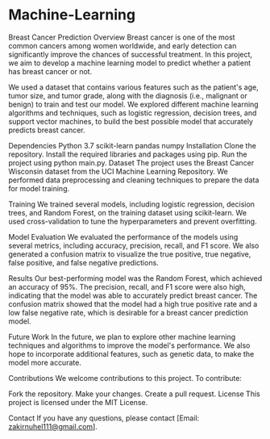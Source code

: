 # Machine-Learning


Breast Cancer Prediction
Overview
Breast cancer is one of the most common cancers among women worldwide, and early detection can significantly improve the chances of successful treatment. In this project, we aim to develop a machine learning model to predict whether a patient has breast cancer or not.

We used a dataset that contains various features such as the patient's age, tumor size, and tumor grade, along with the diagnosis (i.e., malignant or benign) to train and test our model. We explored different machine learning algorithms and techniques, such as logistic regression, decision trees, and support vector machines, to build the best possible model that accurately predicts breast cancer.

Dependencies
Python 3.7
scikit-learn
pandas
numpy
Installation
Clone the repository.
Install the required libraries and packages using pip.
Run the project using python main.py.
Dataset
The project uses the Breast Cancer Wisconsin dataset from the UCI Machine Learning Repository. We performed data preprocessing and cleaning techniques to prepare the data for model training.

Training
We trained several models, including logistic regression, decision trees, and Random Forest, on the training dataset using scikit-learn. We used cross-validation to tune the hyperparameters and prevent overfitting.

Model Evaluation
We evaluated the performance of the models using several metrics, including accuracy, precision, recall, and F1 score. We also generated a confusion matrix to visualize the true positive, true negative, false positive, and false negative predictions.

Results
Our best-performing model was the Random Forest, which achieved an accuracy of 95%. The precision, recall, and F1 score were also high, indicating that the model was able to accurately predict breast cancer. The confusion matrix showed that the model had a high true positive rate and a low false negative rate, which is desirable for a breast cancer prediction model.

Future Work
In the future, we plan to explore other machine learning techniques and algorithms to improve the model's performance. We also hope to incorporate additional features, such as genetic data, to make the model more accurate.

Contributions
We welcome contributions to this project. To contribute:

Fork the repository.
Make your changes.
Create a pull request.
License
This project is licensed under the MIT License.

Contact
If you have any questions, please contact [Email: zakirnuhel111@gmail.com].
